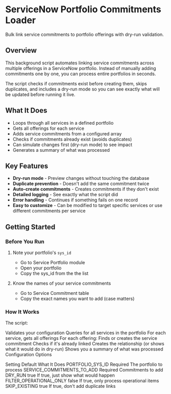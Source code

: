 # ServiceNow Portfolio Commitments Loader

Bulk link service commitments to portfolio offerings with dry-run validation.

## Overview

This background script automates linking service commitments across multiple offerings in a ServiceNow portfolio. Instead of manually adding commitments one by one, you can process entire portfolios in seconds.

The script checks if commitments exist before creating them, skips duplicates, and includes a dry-run mode so you can see exactly what will be updated before running it live.

## What It Does

- Loops through all services in a defined portfolio
- Gets all offerings for each service
- Adds service commitments from a configured array
- Checks if commitments already exist (avoids duplicates)
- Can simulate changes first (dry-run mode) to see impact
- Generates a summary of what was processed

## Key Features

- **Dry-run mode** - Preview changes without touching the database
- **Duplicate prevention** - Doesn't add the same commitment twice
- **Auto-create commitments** - Creates commitments if they don't exist
- **Detailed logging** - See exactly what the script did
- **Error handling** - Continues if something fails on one record
- **Easy to customize** - Can be modified to target specific services or use different commitments per service

## Getting Started

### Before You Run

1. Note your portfolio's `sys_id`
   - Go to Service Portfolio module
   - Open your portfolio
   - Copy the sys_id from the the list

2. Know the names of your service commitments
   - Go to Service Commitment table
   - Copy the exact names you want to add (case matters)


### How It Works

The script:

Validates your configuration
Queries for all services in the portfolio
For each service, gets all offerings
For each offering:
Finds or creates the service commitment
Checks if it's already linked
Creates the relationship (or shows what it would do in dry-run)
Shows you a summary of what was processed
Configuration Options

Setting	Default	What It Does
PORTFOLIO_SYS_ID	Required	The portfolio to process
SERVICE_COMMITMENTS_TO_ADD	Required	Commitments to add
DRY_RUN	true	If true, just show what would happen
FILTER_OPERATIONAL_ONLY	false	If true, only process operational items
SKIP_EXISTING	true	If true, don't add duplicate links
